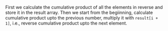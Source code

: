 First we calculate the cumulative product of all the elements in reverse and store it in the result array. Then we start from the begiinning, calculate cumulative product upto the previous number, multiply it with `result[i + 1]`, i.e., reverse cumulative product upto the next element.